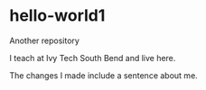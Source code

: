 # hello-world1
Another repository

I teach at Ivy Tech South Bend and live here.

The changes I made include a sentence about me. 
